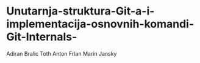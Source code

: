 # Unutarnja-struktura-Git-a-i-implementacija-osnovnih-komandi-Git-Internals-

Adiran Bralic Toth
Anton Frlan
Marin Jansky
